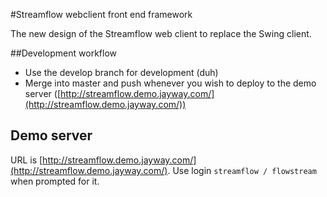 #Streamflow webclient front end framework

The new design of the Streamflow web client to replace the Swing client.

##Development workflow

* Use the develop branch for development (duh)
* Merge into master and push whenever you wish to deploy to the demo server ([http://streamflow.demo.jayway.com/](http://streamflow.demo.jayway.com/))

## Demo server

URL is [http://streamflow.demo.jayway.com/](http://streamflow.demo.jayway.com/). Use login `streamflow / flowstream` when prompted for it.

